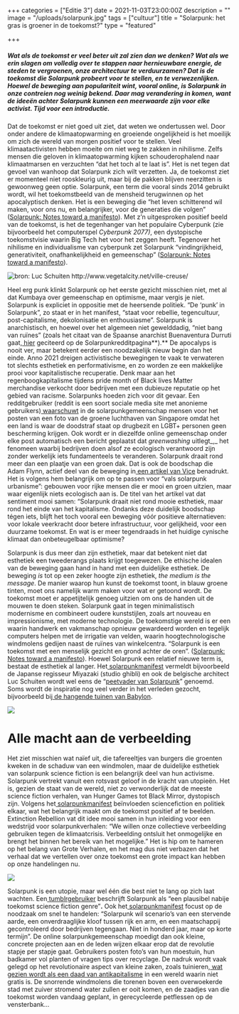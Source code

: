+++
categories = ["Editie 3"]
date = 2021-11-03T23:00:00Z
description = ""
image = "/uploads/solarpunk.jpg"
tags = ["cultuur"]
title = "Solarpunk: het gras is groener in de toekomst?"
type = "featured"

+++
##### Wat als de toekomst er veel beter uit zal zien dan we denken? Wat als we erin slagen om volledig over te stappen naar hernieuwbare energie, de steden te vergroenen, onze architectuur te verduurzamen? Dat is de toekomst die Solarpunk probeert voor te stellen, en te verwezenlijken. Hoewel de beweging aan populariteit wint, vooral online, is Solarpunk in onze contreien nog weinig bekend. Daar mag verandering in komen, want de ideeën achter Solarpunk kunnen een meerwaarde zijn voor elke activist. Tijd voor een introductie.

Dat de toekomst er niet goed uit ziet, dat weten we ondertussen wel. Door onder andere de klimaatopwarming en groeiende ongelijkheid is het moeilijk om zich de wereld van morgen positief voor te stellen. Veel klimaatactivisten hebben moeite om niet weg te zakken in nihilisme. Zelfs mensen die geloven in klimaatopwarming kijken schouderophalend naar klimaatmarsen en verzuchten “dat het toch al te laat is”. Het is net tegen dat gevoel van wanhoop dat Solarpunk zich wilt verzetten. Ja, de toekomst ziet er momenteel niet rooskleurig uit, maar bij de pakken blijven neerzitten is gewoonweg geen optie. Solarpunk, een term die vooral sinds 2014 gebruikt wordt, wil het toekomstbeeld van de mensheid terugwinnen op het apocalyptisch denken. Het is een beweging die “het leven schitterend wil maken, voor ons nu, en belangrijker, voor de generaties die volgen” ([Solarpunk: Notes toward a manifesto](https://www.google.com/url?q=https%3A%2F%2Fhieroglyph.asu.edu%2F2014%2F09%2Fsolarpunk-notes-toward-a-manifesto%2F&sa=D&sntz=1&usg=AFQjCNHKQuzcx6r0-SAIO_66zTtuBGOkpg)). Met z’n uitgesproken positief beeld van de toekomst, is het de tegenhanger van het populaire Cyberpunk (zie bijvoorbeeld het computerspel _Cyberpunk 2077)_, een dystopische toekomstvisie waarin Big Tech het voor het zeggen heeft. Tegenover het nihilisme en individualisme van cyberpunk zet Solarpunk “vindingrijkheid, generativiteit, onafhankelijkheid en gemeenschap” ([Solarpunk: Notes toward a manifesto](https://www.google.com/url?q=https%3A%2F%2Fhieroglyph.asu.edu%2F2014%2F09%2Fsolarpunk-notes-toward-a-manifesto%2F&sa=D&sntz=1&usg=AFQjCNHKQuzcx6r0-SAIO_66zTtuBGOkpg)).

![bron: Luc Schuiten http://www.vegetalcity.net/ville-creuse/ ](https://lh5.googleusercontent.com/yJm4ZxXRsDamBbWrabcF5luFMbl-GMFFD8bjoDrZMCDOcNbKSW2VX0gr_tReXoePU6s_PvcrzrLljfL0afpGRk8iy_7jZ8a2kMJUkuEsf_M_P2zkM_ABG1-FWuwjYIrv7g=w1280)

Heel erg punk klinkt Solarpunk op het eerste gezicht misschien niet, met al dat Kumbaya over gemeenschap en optimisme, maar vergis je niet. Solarpunk is expliciet in oppositie met de heersende politiek. “De ‘punk’ in Solarpunk”, zo staat er in het manifest, “staat voor rebellie, tegencultuur, post-capitalisme, dekolonisatie en enthousiasme”. Solarpunk is anarchistisch, en hoewel over het algemeen niet gewelddadig, “niet bang van ruïnes” (zoals het citaat van de Spaanse anarchist Buenaventura Durruti gaat,[ hier](https://www.google.com/url?q=https%3A%2F%2Fwww.reddit.com%2Fr%2Fsolarpunk%2Fcomments%2Fo87pkl%2Fnice_solarpunk_vibes_right_here_not_oc_from%2F&sa=D&sntz=1&usg=AFQjCNHTs-NxzKhQEpw9YvQGbFR4CT1-jA) geciteerd op de Solarpunkredditpagina**).** De apocalyps is nooit ver, maar betekent eerder een noodzakelijk nieuw begin dan het einde. Anno 2021 dreigen activistische bewegingen te vaak te verwateren tot slechts esthetiek en performativisme, en zo worden ze een makkelijke prooi voor kapitalistische recuperatie. Denk maar aan het regenboogkapitalisme tijdens pride month of Black lives Matter merchandise verkocht door bedrijven met een dubieuze reputatie op het gebied van racisme. Solarpunks hoeden zich voor dit gevaar. Een redditgebruiker (reddit is een soort sociale media site met anonieme gebruikers)[ waarschuwt](https://www.google.com/url?q=https%3A%2F%2Fwww.reddit.com%2Fr%2Fsolarpunk%2Fcomments%2Fkyb41d%2Fi_see_this_image_alot_when_regarding_solar_punk%2F&sa=D&sntz=1&usg=AFQjCNF5IywFcgjTqkzwbxF1Y6XtB4QdBQ) in de solarpunkgemeenschap mensen voor het posten van een foto van de groene luchthaven van Singapore omdat het een land is waar de doodstraf staat op drugbezit en LGBT+ personen geen bescherming krijgen. Ook wordt er in diezelfde online gemeenschap onder elke post automatisch een bericht geplaatst dat _greenwashing_ uitlegt_,_ het fenomeen waarbij bedrijven doen alsof ze ecologisch verantwoord zijn zonder werkelijk iets fundamenteels te veranderen. Solarpunk draait rond meer dan een plaatje van een groen dak. Dat is ook de boodschap die Adam Flynn, actief deel van de beweging in[ een artikel van Vice](https://www.google.com/url?q=https%3A%2F%2Fwww.vice.com%2Fen%2Farticle%2Fwx5aym%2Fsolarpunk-is-not-about-pretty-aesthetics-its-about-the-end-of-capitalism&sa=D&sntz=1&usg=AFQjCNGbuUoA1cEivSsElp-e2k_un7gGAQ) benadrukt. Het is volgens hem belangrijk om op te passen voor “vals solarpunk urbanisme”: gebouwen voor rijke mensen die er mooi en groen uitzien, maar waar eigenlijk niets ecologisch aan is. De titel van het artikel vat dat sentiment mooi samen: “Solarpunk draait niet rond mooie esthetiek, maar rond het einde van het kapitalisme. Ondanks deze duidelijk boodschap tégen iets, blijft het toch vooral een beweging vóór positieve alternatieven: voor lokale veerkracht door betere infrastructuur, voor gelijkheid, voor een duurzame toekomst. En wat is er meer tegendraads in het huidige cynische klimaat dan onbeteugelbaar optimisme?

Solarpunk is dus meer dan zijn esthetiek, maar dat betekent niet dat esthetiek een tweederangs plaats krijgt toegewezen. De ethische idealen van de beweging gaan hand in hand met een duidelijke esthetiek. De beweging _is_ tot op een zeker hoogte zijn esthetiek, _the medium is the message_. De manier waarop hun kunst de toekomst toont, in blauw groene tinten, moet ons namelijk warm maken voor wat er getoond wordt. De toekomst moet er appetijtelijk genoeg uitzien om ons de handen uit de mouwen te doen steken. Solarpunk gaat in tegen minimalistisch modernisme en combineert oudere kunststijlen, zoals art nouveau en impressionisme, met moderne technologie. De toekomstige wereld is er een waarin handwerk en vakmanschap opnieuw gewardeerd worden en tegelijk computers helpen met de irrigatie van velden, waarin hoogtechnologische windmolens gedijen naast de ruïnes van winkelcentra. “Solarpunk is een toekomst met een menselijk gezicht en grond achter de oren”. ([Solarpunk: Notes toward a manifesto](https://www.google.com/url?q=https%3A%2F%2Fhieroglyph.asu.edu%2F2014%2F09%2Fsolarpunk-notes-toward-a-manifesto%2F&sa=D&sntz=1&usg=AFQjCNHKQuzcx6r0-SAIO_66zTtuBGOkpg)). Hoewel Solarpunk een relatief nieuwe term is, bestaat de esthetiek al langer. Het[ solarpunkmanifest](https://www.google.com/url?q=https%3A%2F%2Fwww.re-des.org%2Fa-solarpunk-manifesto%2F&sa=D&sntz=1&usg=AFQjCNGrXXO5QL3Tt4Y6EbXVhkv8_bw0Gg) vermeldt bijvoorbeeld de Japanse regisseur Miyazaki (studio ghibli) en ook de belgische architect Luc Schuiten wordt wel eens de “[peetvader van Solarpunk](https://www.google.com/url?q=https%3A%2F%2Fwww.messynessychic.com%2F2021%2F06%2F10%2Finside-the-imaginarium-of-a-solarpunk-architect%2F&sa=D&sntz=1&usg=AFQjCNHuNySsapARP-RCeSSMT_x-O_UYxQ)” genoemd. Soms wordt de inspiratie nog veel verder in het verleden gezocht, bijvoorbeeld bij[ de hangende tuinen van Babylon](https://www.google.com/url?q=https%3A%2F%2Fwww.reddit.com%2Fr%2Fsolarpunk%2Fcomments%2Fijux7t%2Four_babylonian_ancestors_knew_whats_up%2F&sa=D&sntz=1&usg=AFQjCNGScbdvfu2ENK5Vod3UwvuG9rlufA).

![](https://lh6.googleusercontent.com/s-u7Odhhx1bg_RVwPEfRX1gco6HKR_O4Dnq4QwlKTyLJLHhqGbjfrnu41anvhaiYd2Z8AyPNKonmaNQD9UskOZB0EZ4MKNejcPlmSV1ZxbFnQE_97c0cdPqF_Jjm6EjSmA=w1280)

# Alle macht aan de verbeelding

Het ziet misschien wat naïef uit, die tafereeltjes van burgers die groenten kweken in de schaduw van een windmolen, maar de duidelijke esthetiek van solarpunk science fiction is een belangrijk deel van hun activisme. Solarpunk vertrekt vanuit een rotsvast geloof in de kracht van utopieën. Het is, gezien de staat van de wereld, niet zo verwonderlijk dat de meeste science fiction verhalen, van Hunger Games tot Black Mirror, dystopisch zijn. Volgens het[ solarpunkmanifest](https://www.google.com/url?q=https%3A%2F%2Fwww.re-des.org%2Fa-solarpunk-manifesto%2F&sa=D&sntz=1&usg=AFQjCNGrXXO5QL3Tt4Y6EbXVhkv8_bw0Gg) beïnvloeden sciencefiction en politiek elkaar, wat het belangrijk maakt om de toekomst positief af te beelden. Extinction Rebellion vat dit idee mooi samen in hun inleiding voor een wedstrijd voor solarpunkverhalen: “We willen onze collectieve verbeelding gebruiken tegen de klimaatcrisis. Verbeelding ontsluit het onmogelijke en brengt het binnen het bereik van het mogelijke.” Het is hip om te hameren op het belang van Grote Verhalen, en het mag dus niet verbazen dat het verhaal dat we vertellen over onze toekomst een grote impact kan hebben op onze handelingen nu.

![](https://lh4.googleusercontent.com/1Gg-TXSAYGpQz9993keQQGr8EDNd1LKFNyvFtm4p9F-AAoS0NrYk_x4zphoOJxBMkYpRz6C7Jimor7qhxWiLD4Jyu4dlzKFbpyELoIegm3RA_smMW-SvkfVOZo_giNErsA=w1280)

Solarpunk is een utopie, maar wel één die best niet te lang op zich laat wachten. Een[ tumblrgebruiker](https://www.google.com/url?q=https%3A%2F%2Fmissolivialouise.tumblr.com%2Fpost%2F94374063675%2Fheres-a-thing-ive-had-around-in-my-head-for-a&sa=D&sntz=1&usg=AFQjCNG7pPAzoIfa6JM4H7X6tb7lk1vsmQ) beschrijft Solarpunk als “een plausibel nabije toekomst science fiction genre”**.** Ook het[ solarpunkmanifest](https://www.google.com/url?q=https%3A%2F%2Fwww.re-des.org%2Fa-solarpunk-manifesto%2F&sa=D&sntz=1&usg=AFQjCNGrXXO5QL3Tt4Y6EbXVhkv8_bw0Gg) focust op de noodzaak om snel te handelen: “Solarpunk wil scenario’s van een stervende aarde, een onverdraaglijke kloof tussen rijk en arm, en een maatschappij gecontroleerd door bedrijven tegengaan. Niet in honderd jaar, maar op korte termijn”. De online solarpunkgemeenschap moedigt dan ook kleine, concrete projecten aan en de leden wijzen elkaar erop dat de revolutie stapje per stapje gaat. Gebruikers posten foto’s van hun moestuin, hun badkamer vol planten of vragen tips over recyclage. De nadruk wordt vaak gelegd op het revolutionaire aspect van kleine zaken, zoals tuinieren,[ wat gezien wordt als een daad van antikapitalisme](https://www.google.com/url?q=https%3A%2F%2Fwww.reddit.com%2Fr%2Fsolarpunk%2Fcomments%2Fi770ys%2Fa_comic_from_ugrasshopper_jo%2F&sa=D&sntz=1&usg=AFQjCNHKnqqN3ui14gF1PuSnwFhO0PjCJA) in een wereld waarin niet gratis is. De snorrende windmolens die torenen boven een overwoekerde stad met zuiver stromend water zullen er ooit komen, en de zaadjes van die toekomst worden vandaag geplant, in gerecycleerde petflessen op de vensterbank...